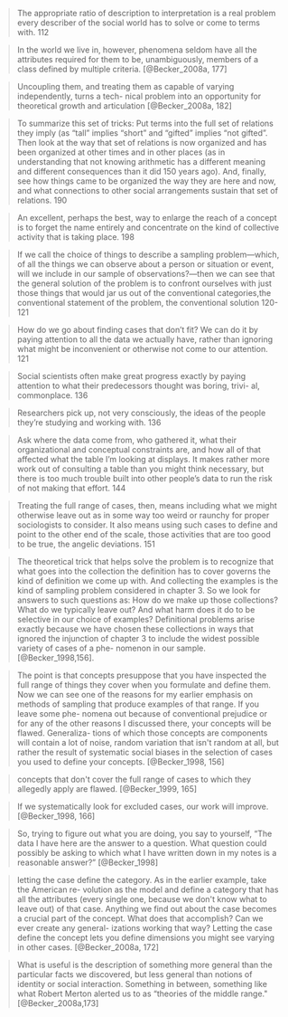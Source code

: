 
> The appropriate ratio of description to interpretation is a real problem every describer of the social world has to solve or come to terms with. 112

>In the world we live in, however, phenomena seldom have all the attributes required for them to be, unambiguously, members of a class defined by multiple criteria. [@Becker_2008a, 177]

> Uncoupling them, and treating them as capable of varying independently, turns a tech- nical problem into an opportunity for theoretical growth and articulation [@Becker_2008a, 182]

>To summarize this set of tricks: Put terms into the full set of relations they imply (as “tall” implies “short” and “gifted” implies “not gifted”. Then look at the way that set of relations is now organized and has been organized at other times and in other places (as in understanding that not knowing arithmetic has a different meaning and different consequences than it did 150 years ago). And, finally, see how things came to be organized the way they are here and now, and what connections to other social arrangements sustain that set of relations. 190 

>An excellent, perhaps the best, way to enlarge the reach of a concept is to forget the name entirely and concentrate on the kind of collective activity that is taking place. 198

> If we call the choice of things to describe a sampling problem—which, of all the things we can observe about a person or situation or event, will we include in our sample of observations?—then we can see that the general solution of the problem is to confront ourselves with just those things that would jar us out of the conventional categories,the conventional statement of the problem, the conventional solution 120-121 

>How do we go about finding cases that don’t fit? We can do it by paying attention to all the data we actually have, rather than ignoring what might be inconvenient or otherwise not come to our attention. 121

>Social scientists often make great progress exactly by paying attention to what their predecessors thought was boring, trivi- al, commonplace. 136 

>Researchers pick up, not very consciously, the ideas of the people they’re studying and working with. 136


>Ask where the data come from, who gathered it, what their organizational and conceptual constraints are, and how all of that affected what the table I’m looking at displays. It makes rather more work out of consulting a table than you might think necessary, but there is too much trouble built into other people’s data to run the risk of not making that effort. 144

>Treating the full range of cases, then, means including what we might otherwise leave out as in some way too weird or raunchy for proper sociologists to consider. It also means using such cases to define and point to the other end of the scale, those activities that are too good to be true, the angelic deviations. 151

>The theoretical trick that helps solve the problem is to recognize that what goes into the collection the definition has to cover governs the kind of definition we come up with. And collecting the examples is the kind of sampling problem considered in chapter 3. So we look for answers to such questions as: How do we make up those collections? What do we typically leave out? And what harm does it do to be selective in our choice of examples? Definitional problems arise exactly because we have chosen these collections in ways that ignored the injunction of chapter 3 to include the widest possible variety of cases of a phe- nomenon in our sample. [@Becker_1998,156].

> The point is that concepts presuppose that you have inspected the full range of things they cover when you formulate and define them. Now we can see one of the reasons for my earlier emphasis on methods of sampling that produce examples of that range. If you leave some phe- nomena out because of conventional prejudice or for any of the other reasons I discussed there, your concepts will be flawed. Generaliza- tions of which those concepts are components will contain a lot of noise, random variation that isn't random at all, but rather the result of systematic social biases in the selection of cases you used to define your concepts. [@Becker_1998, 156]

> concepts that don't cover the full range of cases to which they allegedly apply are flawed. [@Becker_1999, 165]

> If we systematically look for excluded cases, our work will improve. [@Becker_1998, 166]

>So, trying to figure out what you are doing, you say to yourself, “The data I have here are the answer to a question. What question could possibly be asking to which what I have written down in my notes is a reasonable answer?” [@Becker_1998]

>letting the case define the category. As in the earlier example, take the American re- volution as the model and define a category that has all the attributes (every single one, because we don't know what to leave out) of that case. Anything we find out about the case becomes a crucial part of the concept. What does that accomplish? Can we ever create any general- izations working that way? Letting the case define the concept lets you define dimensions you might see varying in other cases. [@Becker_2008a, 172]

>What is useful is the description of something more general than the particular facts we discovered, but less general than notions of identity or social interaction. Something in between, something like what Robert Merton alerted us to as “theories of the middle range." [@Becker_2008a,173] 

